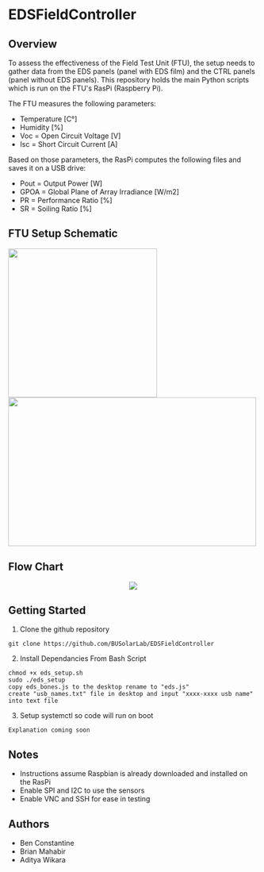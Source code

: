 # EDSFieldController

## Overview

To assess the effectiveness of the Field Test Unit (FTU), the setup needs to gather data from the EDS panels (panel with EDS film) and the CTRL panels (panel without EDS panels). This repository holds the main Python scripts which is run on the FTU's RasPi (Raspberry Pi). 

The FTU measures the following parameters:
- Temperature [C°]
- Humidity [%]
- Voc = Open Circuit Voltage [V] 
- Isc = Short Circuit Current [A]

Based on those parameters, the RasPi computes the following files and saves it on a USB drive:
- Pout = Output Power [W]
- GPOA = Global Plane of Array Irradiance [W/m2]
- PR = Performance Ratio [%]
- SR = Soiling Ratio [%]

## FTU Setup Schematic
<p float="left">
    <img src="https://user-images.githubusercontent.com/33497234/76996891-b553d580-6928-11ea-8ec8-de90fe6a72b1.jpg" width="300" height="300">
    <img src="https://user-images.githubusercontent.com/33497234/76996910-bdac1080-6928-11ea-9835-4e7ae0e19d08.jpg" width="500" height="300">
</p>

## Flow Chart

<p align="center">
  <img src="https://user-images.githubusercontent.com/33497234/76996930-c56bb500-6928-11ea-8f8e-161ea652110e.png">
</p>

## Getting Started

1. Clone the github repository
```
git clone https://github.com/BUSolarLab/EDSFieldController
```
2. Install Dependancies From Bash Script
```
chmod +x eds_setup.sh
sudo ./eds_setup
copy eds_bones.js to the desktop rename to "eds.js"
create "usb_names.txt" file in desktop and input "xxxx-xxxx usb name" into text file 
```
3. Setup systemctl so code will run on boot
```
Explanation coming soon
```

## Notes
- Instructions assume Raspbian is already downloaded and installed on the RasPi
- Enable SPI and I2C to use the sensors
- Enable VNC and SSH for ease in testing

## Authors
- Ben Constantine
- Brian Mahabir
- Aditya Wikara
